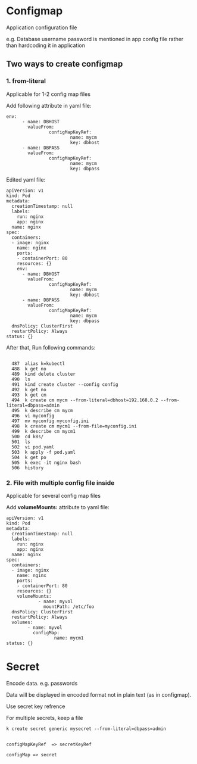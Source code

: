 # Configmap

Application configuration file

e.g. Database username password is mentioned in app config file rather than hardcoding it in application

## Two ways to create configmap

### 1. from-literal

Applicable for 1-2 config map files

Add following attribute in yaml file:

````
env:
      - name: DBHOST
        valueFrom:
                configMapKeyRef:
                        name: mycm
                        key: dbhost
      - name: DBPASS
        valueFrom:
                configMapKeyRef:
                        name: mycm
                        key: dbpass
````

Edited yaml file:

````
apiVersion: v1
kind: Pod
metadata:
  creationTimestamp: null
  labels:
    run: nginx
    app: nginx
  name: nginx
spec:
  containers:
  - image: nginx
    name: nginx
    ports:
    - containerPort: 80
    resources: {}
    env:
      - name: DBHOST
        valueFrom:
                configMapKeyRef:
                        name: mycm
                        key: dbhost
      - name: DBPASS
        valueFrom:
                configMapKeyRef:
                        name: mycm
                        key: dbpass
  dnsPolicy: ClusterFirst
  restartPolicy: Always
status: {}

````

After that, Run following commands:

````

  487  alias k=kubectl
  488  k get no
  489  kind delete cluster
  490  ls
  491  kind create cluster --config config
  492  k get no
  493  k get cm
  494  k create cm mycm --from-literal=dbhost=192.168.0.2 --from-literal=dbpass=admin
  495  k describe cm mycm
  496  vi myconfig
  497  mv myconfig myconfig.ini
  498  k create cm mycm1 --from-file=myconfig.ini
  499  k describe cm mycm1
  500  cd k8s/
  501  ls
  502  vi pod.yaml
  503  k apply -f pod.yaml
  504  k get po
  505  k exec -it nginx bash
  506  history

````
### 2. File with multiple config file inside

Applicable for several config map files

Add **volumeMounts:** attribute to yaml file:

````
apiVersion: v1
kind: Pod
metadata:
  creationTimestamp: null
  labels:
    run: nginx
    app: nginx
  name: nginx
spec:
  containers:
  - image: nginx
    name: nginx
    ports:
    - containerPort: 80
    resources: {}
    volumeMounts:
            - name: myvol
              mountPath: /etc/foo
  dnsPolicy: ClusterFirst
  restartPolicy: Always
  volumes:
        - name: myvol
          configMap:
                  name: mycm1
status: {}

````

# Secret

Encode data. e.g. passwords

Data will be displayed in encoded format not in plain text (as in configmap).

Use secret key refrence

For multiple secrets, keep a file

````
k create secret generic mysecret --from-literal=dbpass=admin


configMapKeyRef  => secretKeyRef

configMap => secret

````
